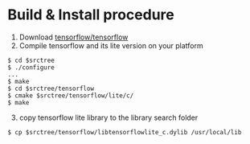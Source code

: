 # Build & Install procedure

1. Download [tensorflow/tensorflow](https://github.com/tensorflow/tensorflow)
2. Compile tensorflow and its lite version on your platform
```
$ cd $srctree
$ ./configure
...
$ make 
$ cd $srctree/tensorflow
$ cmake $srctree/tensorflow/lite/c/
$ make 
```
3. copy tensorflow lite library to the library search folder
```
$ cp $srctree/tensorflow/libtensorflowlite_c.dylib /usr/local/lib
```

